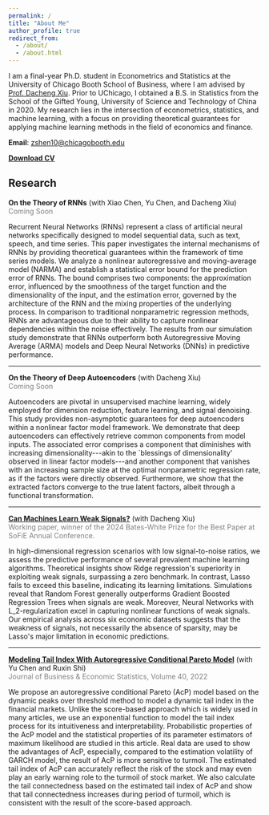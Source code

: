 ```yaml
---
permalink: /
title: "About Me"
author_profile: true
redirect_from: 
  - /about/
  - /about.html
---
```


I am a final-year Ph.D. student in Econometrics and Statistics at the University of Chicago Booth School of Business, where I am advised by [Prof. Dacheng Xiu](https://dachxiu.chicagobooth.edu/). Prior to UChicago, I obtained a B.S. in Statistics from the School of the Gifted Young, University of Science and Technology of China in 2020. My research lies in the intersection of econometrics, statistics, and machine learning, with a focus on providing theoretical guarantees for applying machine learning methods in the field of economics and finance.

**Email**: zshen10@chicagobooth.edu

**[Download CV](_pages/CV.pdf)** 

## Research
**On the Theory of RNNs** (with Xiao Chen, Yu Chen, and Dacheng Xiu)  
<span style="color:gray;">Coming Soon</span>

Recurrent Neural Networks (RNNs) represent a class of artificial neural networks specifically designed to model sequential data, such as text, speech, and time series. This paper investigates the internal mechanisms of RNNs by providing theoretical guarantees within the framework of time series models. We analyze a nonlinear autoregressive and moving-average model (NARMA) and establish a statistical error bound for the prediction error of RNNs. The bound comprises two components: the approximation error, influenced by the smoothness of the target function and the dimensionality of the input, and the estimation error, governed by the architecture of the RNN and the mixing properties of the underlying process. In comparison to traditional nonparametric regression methods, RNNs are advantageous due to their ability to capture nonlinear dependencies within the noise effectively. The results from our simulation study demonstrate that RNNs outperform both Autoregressive Moving Average (ARMA) models and Deep Neural Networks (DNNs) in predictive performance.

---

**On the Theory of Deep Autoencoders** (with Dacheng Xiu)  
<span style="color:gray;">Coming Soon</span>

Autoencoders are pivotal in unsupervised machine learning, widely employed for dimension reduction, feature learning, and signal denoising. This study provides non-asymptotic guarantees for deep autoencoders within a nonlinear factor model framework. We demonstrate that deep autoencoders can effectively retrieve common components from model inputs. 
The associated error comprises a component that diminishes with increasing dimensionality---akin to the `blessings of dimensionality' observed in linear factor models---and another component that vanishes with an increasing sample size at the optimal nonparametric regression rate, as if the factors were directly observed. Furthermore, we show that the extracted factors converge to the true latent factors, albeit through a functional transformation. 


---

**[Can Machines Learn Weak Signals?](https://papers.ssrn.com/sol3/papers.cfm?abstract_id=4722678)** (with Dacheng Xiu)  
<span style="color:gray;">Working paper, winner of the 2024 Bates-White Prize for the Best Paper at SoFiE Annual Conference.</span>


In high-dimensional regression scenarios with low signal-to-noise ratios, we assess the predictive performance of several prevalent machine learning algorithms. Theoretical insights show Ridge regression's superiority in exploiting weak signals, surpassing a zero benchmark. In contrast, Lasso fails to exceed this baseline, indicating its learning limitations. Simulations reveal that Random Forest generally outperforms Gradient Boosted Regression Trees when signals are weak. Moreover, Neural Networks with L_2-regularization excel in capturing nonlinear functions of 
weak signals. Our empirical analysis across six economic datasets suggests that the weakness of signals, not necessarily the absence of sparsity, may be Lasso's major limitation in economic predictions.

---

**[Modeling Tail Index With Autoregressive Conditional Pareto Model](https://www.tandfonline.com/doi/abs/10.1080/07350015.2020.1832504)** (with Yu Chen and Ruxin Shi)  
<span style="color:gray;">Journal of Business & Economic Statistics, Volume 40, 2022</span>

We propose an autoregressive conditional Pareto (AcP) model based on the dynamic peaks over threshold method to model a dynamic tail index in the financial markets. Unlike the score-based approach which is widely used in many articles, we use an exponential function to model the tail index process for its intuitiveness and interpretability. Probabilistic properties of the AcP model and the statistical properties of its parameter estimators of maximum likelihood are studied in this article. Real data are used to show the advantages of AcP, especially, compared to the estimation volatility of GARCH model, the result of AcP is more sensitive to turmoil. The estimated tail index of AcP can accurately reflect the risk of the stock and may even play an early warning role to the turmoil of stock market. We also calculate the tail connectedness based on the estimated tail index of AcP and show that tail connectedness increases during period of turmoil, which is consistent with the result of the score-based approach.

